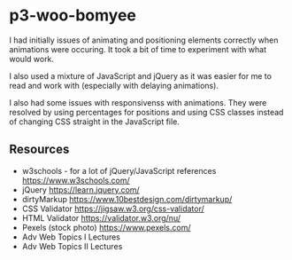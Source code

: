 # p3-woo-bomyee

I had initially issues of animating and positioning elements correctly when animations were occuring. It took a bit of time to experiment with what would work.

I also used a mixture of JavaScript and jQuery as it was easier for me to read and work with (especially with delaying animations).

I also had some issues with responsivenss with animations. They were resolved by using percentages for positions and using CSS classes instead of changing CSS straight in the JavaScript file.

## Resources
* w3schools - for a lot of jQuery/JavaScript references <https://www.w3schools.com/>
* jQuery <https://learn.jquery.com/>
* dirtyMarkup <https://www.10bestdesign.com/dirtymarkup/>
* CSS Validator <https://jigsaw.w3.org/css-validator/>
* HTML Validator <https://validator.w3.org/nu/>
* Pexels (stock photo) <https://www.pexels.com/>
* Adv Web Topics I Lectures
* Adv Web Topics II Lectures